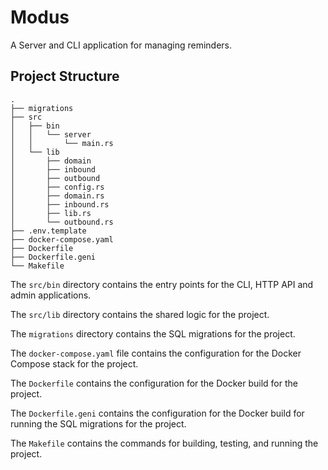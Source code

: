 # Modus

A Server and CLI application for managing reminders.

## Project Structure

```
.
├── migrations
├── src
│   ├── bin
│   │   └── server
│   │       └── main.rs
│   └── lib
│       ├── domain
│       ├── inbound
│       ├── outbound
│       ├── config.rs
│       ├── domain.rs
│       ├── inbound.rs
│       ├── lib.rs
│       └── outbound.rs
├── .env.template
├── docker-compose.yaml
├── Dockerfile
├── Dockerfile.geni
└── Makefile
```

The `src/bin` directory contains the entry points for the CLI, HTTP API and admin applications.

The `src/lib` directory contains the shared logic for the project.

The `migrations` directory contains the SQL migrations for the project.

The `docker-compose.yaml` file contains the configuration for the Docker Compose stack for the project.

The `Dockerfile` contains the configuration for the Docker build for the project.

The `Dockerfile.geni` contains the configuration for the Docker build for running the SQL migrations for the project.

The `Makefile` contains the commands for building, testing, and running the project.
